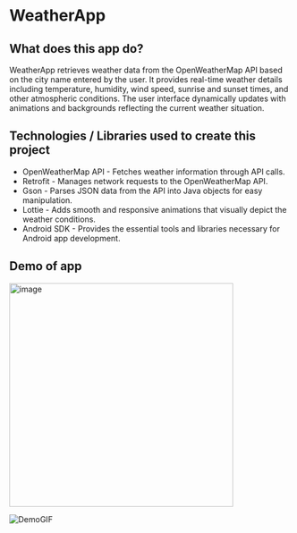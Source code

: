 # WeatherApp

## What does this app do? 
WeatherApp retrieves weather data from the OpenWeatherMap API based on the city name entered by the user. It provides real-time weather details including temperature, humidity, wind speed, sunrise and sunset times, and other atmospheric conditions. The user interface dynamically updates with animations and backgrounds reflecting the current weather situation.
 
## Technologies / Libraries used to create this project
- OpenWeatherMap API - Fetches weather information through API calls.
- Retrofit - Manages network requests to the OpenWeatherMap API.
- Gson - Parses JSON data from the API into Java objects for easy manipulation.
- Lottie - Adds smooth and responsive animations that visually depict the weather conditions.
- Android SDK - Provides the essential tools and libraries necessary for Android app development.
 
 ## Demo of app

 <img width="400" alt="image" src="https://github.com/maanp03/WeatherApp/assets/99618820/d6846b6c-3693-47d7-9dc3-cfd92cd03fe9">
 
 
 ![DemoGIF](https://github.com/maanp03/WeatherApp/assets/99618820/d74016e6-2ef6-4ffc-89a6-b1e57e187d08)


 
